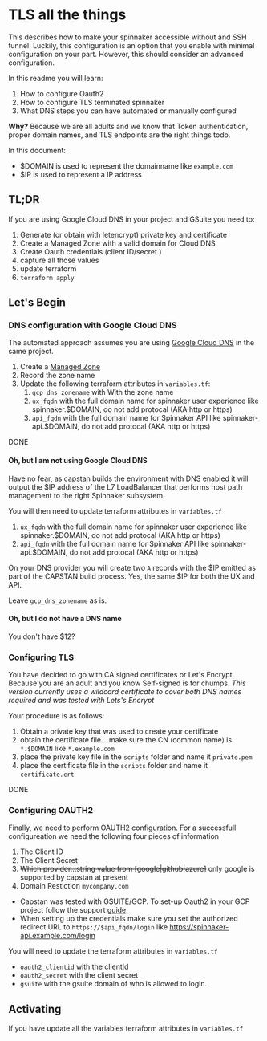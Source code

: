 # TLS all the things

This describes how to make your spinnaker accessible without and SSH tunnel. Luckily, this configuration is an option that you enable with minimal configuration on your part. However, this should consider an advanced configuration. 

In this readme you will learn:
1. How to configure Oauth2 
2. How to configure TLS terminated spinnaker
3. What DNS steps you can have automated or manually configured

**Why?** Because we are all adults and we know that Token authentication, proper domain names, and TLS endpoints are the right things todo.

In this document:
- $DOMAIN is used to represent the domainname like `example.com`
- $IP is used to represent a IP address

## TL;DR

If you are using Google Cloud DNS in your project and GSuite you need to:
1. Generate (or obtain with letencrypt) private key and certificate
2. Create a Managed Zone with a valid domain for Cloud DNS
3. Create Oauth credentials (client ID/secret  )
4. capture all those values
5. update terraform
6. `terraform apply`


## Let's Begin
### DNS configuration with Google Cloud DNS

The automated approach assumes you are using [Google Cloud DNS](https://cloud.google.com/dns/) in the same project.

1. Create a [Managed Zone](https://cloud.google.com/dns/quickstart)
2. Record the zone name
3. Update the following terraform attributes in `variables.tf`:
   1. `gcp_dns_zonename` with With the zone name
   2. `ux_fqdn` with the full domain name for spinnaker user experience like spinnaker.$DOMAIN, do not add protocal (AKA http or https)
   3. `api_fqdn` with the full domain name for Spinnaker API  like spinnaker-api.$DOMAIN, do not add protocal (AKA http or https)


DONE


#### Oh, but I am not using Google Cloud DNS

Have no fear, as capstan builds the environment with DNS enabled it will output the $IP address of the L7 LoadBalancer that performs host path management to the right Spinnaker subsystem. 

You will then need to update terraform attributes in `variables.tf`
1. `ux_fqdn` with the full domain name for spinnaker user experience like spinnaker.$DOMAIN, do not add protocal (AKA http or https)
2. `api_fqdn` with the full domain name for Spinnaker API  like spinnaker-api.$DOMAIN, do not add protocal (AKA http or https)

On your DNS provider you will create two `A` records with the $IP emitted as part of the CAPSTAN build process. Yes, the same $IP for both the UX and API. 

Leave `gcp_dns_zonename` as is. 

#### Oh, but I do not have a DNS name

You don't have $12? 

### Configuring TLS
You have decided to go with CA signed certificates or Let's Encrypt. Because you are an adult and you know Self-signed is for chumps. *This version currently uses a wildcard certificate to cover both DNS names required and was tested with Lets's Encrypt*

Your procedure is as follows:
1. Obtain a private key that was used to create your certificate
2. obtain the certificate file....make sure the CN (common name) is `*.$DOMAIN` like `*.example.com`
3. place the private key file in the `scripts` folder and name it `private.pem`
4. place the certificate file in the `scripts` folder and name it `certificate.crt`

DONE

### Configuring OAUTH2

Finally, we need to perform OAUTH2 configuration. For a successfull configureation we need the following four pieces of information

1. The Client ID
2. The Client Secret
3. ~~Which provider...string value from [google|github|azure]~~ only google is supported by capstan at present
4. Domain Restiction `mycompany.com`


- Capstan was tested with GSUITE/GCP. To set-up Oauth2 in your GCP project follow the support [guide](https://support.google.com/cloud/answer/6158849).
- When setting up the credentials make sure you set the authorized redirect URL to `https://$api_fqdn/login` like https://spinnaker-api.example.com/login

You will need to update the terraform attributes in `variables.tf`
- `oauth2_clientid` with the clientId
- `oauth2_secret` with the client secret
- `gsuite` with the gsuite domain of who is allowed to login.
 

## Activating 

If you have update all the variables terraform attributes in `variables.tf`

